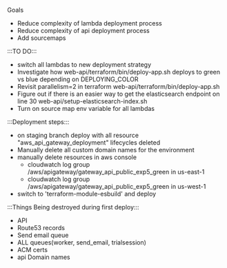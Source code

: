 Goals
- Reduce complexity of lambda deployment process
- Reduce complexity of api deployment process
- Add sourcemaps

:::TO DO:::
- switch all lambdas to new deployment strategy
- Investigate how web-api/terraform/bin/deploy-app.sh deploys to green vs blue depending on DEPLOYING_COLOR
- Revisit parallelism=2 in terraform web-api/terraform/bin/deploy-app.sh
- Figure out if there is an easier way to get the elasticsearch endpoint on line 30 web-api/setup-elasticsearch-index.sh
- Turn on source map env variable for all lambdas

:::Deployment steps:::
- on staging branch deploy with all resource "aws_api_gateway_deployment" lifecycles deleted
- Manually delete all custom domain names for the environment
- manually delete resources in aws console
  - cloudwatch log group /aws/apigateway/gateway_api_public_exp5_green in us-east-1
  - cloudwatch log group /aws/apigateway/gateway_api_public_exp5_green in us-west-1
- switch to 'terraform-module-esbuild' and deploy





:::Things Being destroyed during first deploy:::
- API
- Route53 records
- Send email queue
- ALL queues(worker, send_email, trialsession)
- ACM certs
- api Domain names
